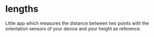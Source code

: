 # lengths
Little app which measures the distance between two points with the orientation sensors of your device and your height as reference.
